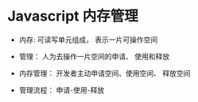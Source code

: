 # Javascript 内存管理

* 内存: 可读写单元组成， 表示一片可操作空间

* 管理： 人为去操作一片空间的申请、 使用和释放

* 内存管理： 开发者主动申请空间、使用空间、 释放空间

* 管理流程： 申请-使用-释放



